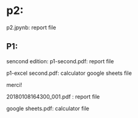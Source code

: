 # p2:
p2.jpynb: report file







## P1:

sencond edition:
p1-second.pdf: report file

p1-excel second.pdf: calculator google sheets file

merci!



20180108164300_001.pdf : report file




google sheets.pdf: calculator file

